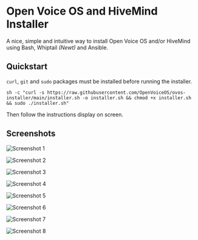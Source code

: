 # Open Voice OS and HiveMind Installer

A nice, simple and intuitive way to install Open Voice OS and/or HiveMind using Bash, Whiptail *(Newt)* and Ansible.

## Quickstart

`curl`, `git` and `sudo` packages must be installed before running the installer.

```shell
sh -c "curl -s https://raw.githubusercontent.com/OpenVoiceOS/ovos-installer/main/installer.sh -o installer.sh && chmod +x installer.sh && sudo ./installer.sh"
```

Then follow the instructions display on screen.

## Screenshots

![Screenshot 1](docs/screenshot_1.png)

![Screenshot 2](docs/screenshot_2.png)

![Screenshot 3](docs/screenshot_3.png)

![Screenshot 4](docs/screenshot_4.png)

![Screenshot 5](docs/screenshot_5.png)

![Screenshot 6](docs/screenshot_6.png)

![Screenshot 7](docs/screenshot_7.png)

![Screenshot 8](docs/screenshot_8.png)
